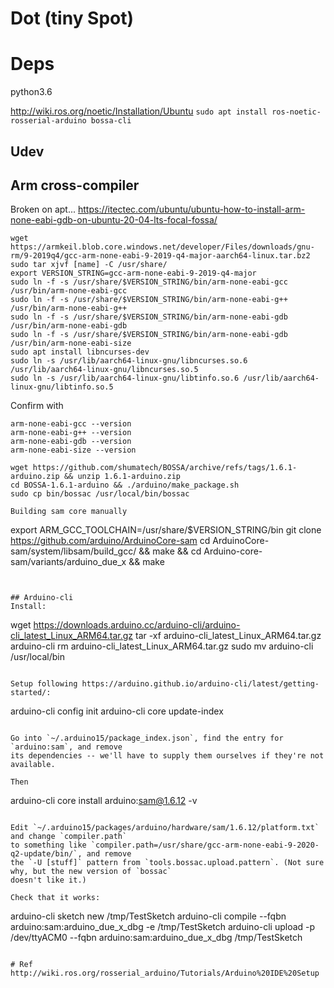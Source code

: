 # Dot (tiny Spot)


# Deps

python3.6

http://wiki.ros.org/noetic/Installation/Ubuntu
`sudo apt install ros-noetic-rosserial-arduino bossa-cli`

## Udev



## Arm cross-compiler

Broken on apt...
https://itectec.com/ubuntu/ubuntu-how-to-install-arm-none-eabi-gdb-on-ubuntu-20-04-lts-focal-fossa/

```
wget https://armkeil.blob.core.windows.net/developer/Files/downloads/gnu-rm/9-2019q4/gcc-arm-none-eabi-9-2019-q4-major-aarch64-linux.tar.bz2
sudo tar xjvf [name] -C /usr/share/
export VERSION_STRING=gcc-arm-none-eabi-9-2019-q4-major
sudo ln -f -s /usr/share/$VERSION_STRING/bin/arm-none-eabi-gcc /usr/bin/arm-none-eabi-gcc 
sudo ln -f -s /usr/share/$VERSION_STRING/bin/arm-none-eabi-g++ /usr/bin/arm-none-eabi-g++
sudo ln -f -s /usr/share/$VERSION_STRING/bin/arm-none-eabi-gdb /usr/bin/arm-none-eabi-gdb
sudo ln -f -s /usr/share/$VERSION_STRING/bin/arm-none-eabi-gdb /usr/bin/arm-none-eabi-size
sudo apt install libncurses-dev
sudo ln -s /usr/lib/aarch64-linux-gnu/libncurses.so.6 /usr/lib/aarch64-linux-gnu/libncurses.so.5
sudo ln -s /usr/lib/aarch64-linux-gnu/libtinfo.so.6 /usr/lib/aarch64-linux-gnu/libtinfo.so.5
```

Confirm with
```
arm-none-eabi-gcc --version
arm-none-eabi-g++ --version
arm-none-eabi-gdb --version
arm-none-eabi-size --version
```

```
wget https://github.com/shumatech/BOSSA/archive/refs/tags/1.6.1-arduino.zip && unzip 1.6.1-arduino.zip
cd BOSSA-1.6.1-arduino && ./arduino/make_package.sh
sudo cp bin/bossac /usr/local/bin/bossac

Building sam core manually
```
export ARM_GCC_TOOLCHAIN=/usr/share/$VERSION_STRING/bin
git clone https://github.com/arduino/ArduinoCore-sam
cd ArduinoCore-sam/system/libsam/build_gcc/ && make && 
cd Arduino-core-sam/variants/arduino_due_x && make
```


## Arduino-cli
Install:
```
wget https://downloads.arduino.cc/arduino-cli/arduino-cli_latest_Linux_ARM64.tar.gz
tar -xf arduino-cli_latest_Linux_ARM64.tar.gz arduino-cli
rm arduino-cli_latest_Linux_ARM64.tar.gz
sudo mv arduino-cli /usr/local/bin
```

Setup following https://arduino.github.io/arduino-cli/latest/getting-started/:
```
arduino-cli config init
arduino-cli core update-index
```

Go into `~/.arduino15/package_index.json`, find the entry for `arduino:sam`, and remove
its dependencies -- we'll have to supply them ourselves if they're not available.

Then
```
arduino-cli core install arduino:sam@1.6.12 -v
```

Edit `~/.arduino15/packages/arduino/hardware/sam/1.6.12/platform.txt` and change `compiler.path`
to something like `compiler.path=/usr/share/gcc-arm-none-eabi-9-2020-q2-update/bin/`, and remove
the `-U [stuff]` pattern from `tools.bossac.upload.pattern`. (Not sure why, but the new version of `bossac`
doesn't like it.)

Check that it works:
```
arduino-cli sketch new /tmp/TestSketch
arduino-cli compile --fqbn arduino:sam:arduino_due_x_dbg -e /tmp/TestSketch
arduino-cli upload -p /dev/ttyACM0 --fqbn arduino:sam:arduino_due_x_dbg /tmp/TestSketch
```

# Ref
http://wiki.ros.org/rosserial_arduino/Tutorials/Arduino%20IDE%20Setup
